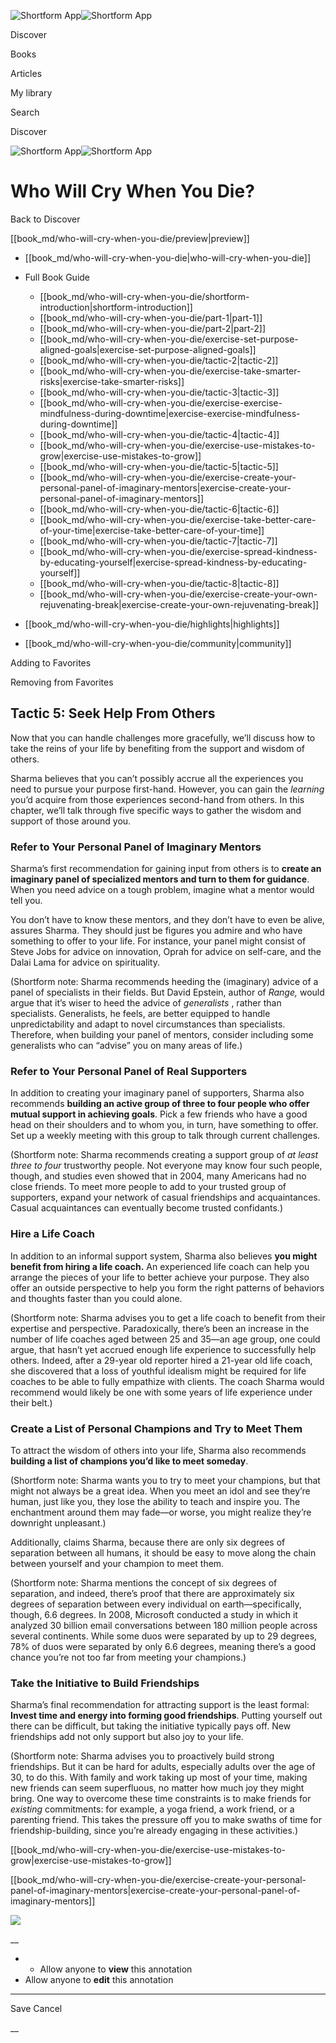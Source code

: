 ![Shortform App](/img/logo.36a2399e.svg)![Shortform App](/img/logo-dark.70c1b072.svg)

Discover

Books

Articles

My library

Search

Discover

![Shortform App](/img/logo.36a2399e.svg)![Shortform App](/img/logo-dark.70c1b072.svg)

# Who Will Cry When You Die?

Back to Discover

[[book_md/who-will-cry-when-you-die/preview|preview]]

  * [[book_md/who-will-cry-when-you-die|who-will-cry-when-you-die]]
  * Full Book Guide

    * [[book_md/who-will-cry-when-you-die/shortform-introduction|shortform-introduction]]
    * [[book_md/who-will-cry-when-you-die/part-1|part-1]]
    * [[book_md/who-will-cry-when-you-die/part-2|part-2]]
    * [[book_md/who-will-cry-when-you-die/exercise-set-purpose-aligned-goals|exercise-set-purpose-aligned-goals]]
    * [[book_md/who-will-cry-when-you-die/tactic-2|tactic-2]]
    * [[book_md/who-will-cry-when-you-die/exercise-take-smarter-risks|exercise-take-smarter-risks]]
    * [[book_md/who-will-cry-when-you-die/tactic-3|tactic-3]]
    * [[book_md/who-will-cry-when-you-die/exercise-exercise-mindfulness-during-downtime|exercise-exercise-mindfulness-during-downtime]]
    * [[book_md/who-will-cry-when-you-die/tactic-4|tactic-4]]
    * [[book_md/who-will-cry-when-you-die/exercise-use-mistakes-to-grow|exercise-use-mistakes-to-grow]]
    * [[book_md/who-will-cry-when-you-die/tactic-5|tactic-5]]
    * [[book_md/who-will-cry-when-you-die/exercise-create-your-personal-panel-of-imaginary-mentors|exercise-create-your-personal-panel-of-imaginary-mentors]]
    * [[book_md/who-will-cry-when-you-die/tactic-6|tactic-6]]
    * [[book_md/who-will-cry-when-you-die/exercise-take-better-care-of-your-time|exercise-take-better-care-of-your-time]]
    * [[book_md/who-will-cry-when-you-die/tactic-7|tactic-7]]
    * [[book_md/who-will-cry-when-you-die/exercise-spread-kindness-by-educating-yourself|exercise-spread-kindness-by-educating-yourself]]
    * [[book_md/who-will-cry-when-you-die/tactic-8|tactic-8]]
    * [[book_md/who-will-cry-when-you-die/exercise-create-your-own-rejuvenating-break|exercise-create-your-own-rejuvenating-break]]
  * [[book_md/who-will-cry-when-you-die/highlights|highlights]]
  * [[book_md/who-will-cry-when-you-die/community|community]]



Adding to Favorites 

Removing from Favorites 

## Tactic 5: Seek Help From Others

Now that you can handle challenges more gracefully, we’ll discuss how to take the reins of your life by benefiting from the support and wisdom of others.

Sharma believes that you can’t possibly accrue all the experiences you need to pursue your purpose first-hand. However, you can gain the _learning_ you’d acquire from those experiences second-hand from others. In this chapter, we’ll talk through five specific ways to gather the wisdom and support of those around you.

### Refer to Your Personal Panel of Imaginary Mentors

Sharma’s first recommendation for gaining input from others is to **create an imaginary panel of specialized mentors and turn to them for guidance**. When you need advice on a tough problem, imagine what a mentor would tell you.

You don’t have to know these mentors, and they don’t have to even be alive, assures Sharma. They should just be figures you admire and who have something to offer to your life. For instance, your panel might consist of Steve Jobs for advice on innovation, Oprah for advice on self-care, and the Dalai Lama for advice on spirituality.

(Shortform note: Sharma recommends heeding the (imaginary) advice of a panel of specialists in their fields. But David Epstein, author of _Range,_ would argue that it’s wiser to heed the advice of _generalists_ , rather than specialists. Generalists, he feels, are better equipped to handle unpredictability and adapt to novel circumstances than specialists. Therefore, when building your panel of mentors, consider including some generalists who can “advise” you on many areas of life.)

### Refer to Your Personal Panel of Real Supporters

In addition to creating your imaginary panel of supporters, Sharma also recommends **building an active group of three to four people who offer mutual support in achieving goals**. Pick a few friends who have a good head on their shoulders and to whom you, in turn, have something to offer. Set up a weekly meeting with this group to talk through current challenges.

(Shortform note: Sharma recommends creating a support group of _at least three to four_ trustworthy people. Not everyone may know four such people, though, and studies even showed that in 2004, many Americans had no close friends. To meet more people to add to your trusted group of supporters, expand your network of casual friendships and acquaintances. Casual acquaintances can eventually become trusted confidants.)

### Hire a Life Coach

In addition to an informal support system, Sharma also believes **you might benefit from hiring a life coach.** An experienced life coach can help you arrange the pieces of your life to better achieve your purpose. They also offer an outside perspective to help you form the right patterns of behaviors and thoughts faster than you could alone.

(Shortform note: Sharma advises you to get a life coach to benefit from their expertise and perspective. Paradoxically, there’s been an increase in the number of life coaches aged between 25 and 35—an age group, one could argue, that hasn’t yet accrued enough life experience to successfully help others. Indeed, after a 29-year old reporter hired a 21-year old life coach, she discovered that a loss of youthful idealism might be required for life coaches to be able to fully empathize with clients. The coach Sharma would recommend would likely be one with some years of life experience under their belt.)

### Create a List of Personal Champions and Try to Meet Them

To attract the wisdom of others into your life, Sharma also recommends **building a list of champions you’d like to meet someday**.

(Shortform note: Sharma wants you to try to meet your champions, but that might not always be a great idea. When you meet an idol and see they’re human, just like you, they lose the ability to teach and inspire you. The enchantment around them may fade—or worse, you might realize they’re downright unpleasant.)

Additionally, claims Sharma, because there are only six degrees of separation between all humans, it should be easy to move along the chain between yourself and your champion to meet them.

(Shortform note: Sharma mentions the concept of six degrees of separation, and indeed, there’s proof that there are approximately six degrees of separation between every individual on earth—specifically, though, 6.6 degrees. In 2008, Microsoft conducted a study in which it analyzed 30 billion email conversations between 180 million people across several continents. While some duos were separated by up to 29 degrees, 78% of duos were separated by only 6.6 degrees, meaning there’s a good chance you’re not too far from meeting your champions.)

### Take the Initiative to Build Friendships

Sharma’s final recommendation for attracting support is the least formal: **Invest time and energy into forming good friendships**. Putting yourself out there can be difficult, but taking the initiative typically pays off. New friendships add not only support but also joy to your life.

(Shortform note: Sharma advises you to proactively build strong friendships. But it can be hard for adults, especially adults over the age of 30, to do this. With family and work taking up most of your time, making new friends can seem superfluous, no matter how much joy they might bring. One way to overcome these time constraints is to make friends for _existing_ commitments: for example, a yoga friend, a work friend, or a parenting friend. This takes the pressure off you to make swaths of time for friendship-building, since you’re already engaging in these activities.)

[[book_md/who-will-cry-when-you-die/exercise-use-mistakes-to-grow|exercise-use-mistakes-to-grow]]

[[book_md/who-will-cry-when-you-die/exercise-create-your-personal-panel-of-imaginary-mentors|exercise-create-your-personal-panel-of-imaginary-mentors]]

![](https://bat.bing.com/action/0?ti=56018282&Ver=2&mid=e2ad13a7-652c-4714-ba62-c17eb130f4c9&sid=72e6e650642c11eeb2dd2161d176fe8d&vid=72e70890642c11eeb72d79fe7b6df2c6&vids=0&msclkid=N&pi=0&lg=en-US&sw=800&sh=600&sc=24&nwd=1&tl=Shortform%20%7C%20Book&p=https%3A%2F%2Fwww.shortform.com%2Fapp%2Fbook%2Fwho-will-cry-when-you-die%2Ftactic-5&r=&lt=999&evt=pageLoad&sv=1&rn=711044)

__

  *   * Allow anyone to **view** this annotation
  * Allow anyone to **edit** this annotation



* * *

Save Cancel

__



